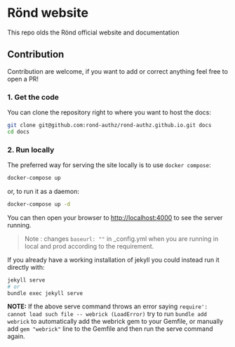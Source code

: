 # Rönd website

This repo olds the Rönd official website and documentation

## Contribution

Contribution are welcome, if you want to add or correct anything feel free to open a PR!

### 1. Get the code

You can clone the repository right to where you want to host the docs:

```bash
git clone git@github.com:rond-authz/rond-authz.github.io.git docs
cd docs
```

### 2. Run locally


The preferred way for serving the site locally is to use `docker compose`:

```bash
docker-compose up
```

or, to run it as a daemon:

```bash
docker-compose up -d
```

You can then open your browser to [http://localhost:4000](http://localhost:4000)
to see the server running.

> Note : changes `baseurl: ""` in _config.yml  when you are running in local and prod according to the requirement.

If you already have a working installation of jekyll you could instead run it directly with:

```bash
jekyll serve
# or
bundle exec jekyll serve
```

**NOTE:** If the above serve command throws an error saying `require': cannot load such file -- webrick (LoadError)` try to run `bundle add webrick` to automatically add the webrick gem to your Gemfile, or manually add `gem "webrick"` line to the Gemfile and then run the serve command again.
